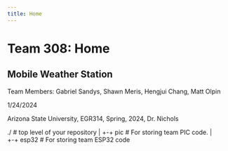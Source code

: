 ```yaml
---
title: Home
---
```


# Team 308: Home

## Mobile Weather Station

Team Members: Gabriel Sandys, Shawn Meris, Hengjui Chang, Matt Olpin

1/24/2024

Arizona State University, EGR314, Spring, 2024, Dr. Nichols

./ # top level of your repository
|
+-+ pic # For storing team PIC code.
|  
+-+ esp32 # For storing team ESP32 code
